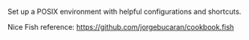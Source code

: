 Set up a POSIX environment with helpful configurations and shortcuts.

Nice Fish reference: https://github.com/jorgebucaran/cookbook.fish
